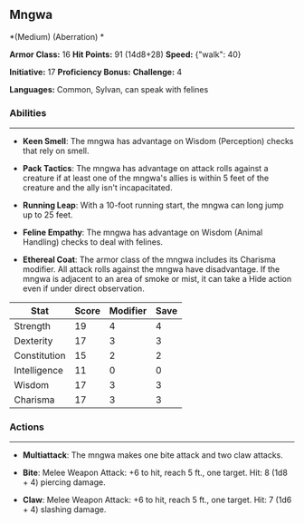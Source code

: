 ## Mngwa
*(Medium) (Aberration) *

**Armor Class:** 16
**Hit Points:** 91 (14d8+28)
**Speed:** {"walk": 40}

**Initiative:** 17
**Proficiency Bonus:**
**Challenge:** 4

**Languages:** Common, Sylvan, can speak with felines

### Abilities
 --- 
- **Keen Smell**: The mngwa has advantage on Wisdom (Perception) checks that rely on smell.

- **Pack Tactics**: The mngwa has advantage on attack rolls against a creature if at least one of the mngwa's allies is within 5 feet of the creature and the ally isn't incapacitated.

- **Running Leap**: With a 10-foot running start, the mngwa can long jump up to 25 feet.

- **Feline Empathy**: The mngwa has advantage on Wisdom (Animal Handling) checks to deal with felines.

- **Ethereal Coat**: The armor class of the mngwa includes its Charisma modifier. All attack rolls against the mngwa have disadvantage. If the mngwa is adjacent to an area of smoke or mist, it can take a Hide action even if under direct observation.



| Stat | Score | Modifier | Save |
| ---- | ---- | ---- | ---- |
| Strength | 19 | 4 | 4 |
| Dexterity | 17 | 3 | 3 |
| Constitution | 15 | 2 | 2 |
| Intelligence | 11 | 0 | 0 |
| Wisdom | 17 | 3 | 3 |
| Charisma | 17 | 3 | 3 |

### Actions
 --- 
- **Multiattack**: The mngwa makes one bite attack and two claw attacks.

- **Bite**: Melee Weapon Attack: +6 to hit, reach 5 ft., one target. Hit: 8 (1d8 + 4) piercing damage.

- **Claw**: Melee Weapon Attack: +6 to hit, reach 5 ft., one target. Hit: 7 (1d6 + 4) slashing damage.

